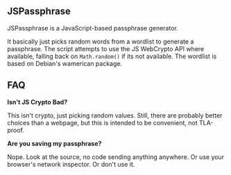 ## JSPassphrase ##

JSPassphrase is a JavaScript-based passphrase generator.

It basically just picks random words from a wordlist to generate a passphrase.
The script attempts to use the JS WebCrypto API where available, falling back
on `Math.random()` if its not available.  The wordlist is based on Debian's
wamerican package.

## FAQ ##

**Isn't JS Crypto Bad?**

This isn't crypto, just picking random values.  Still, there are probably better
choices than a webpage, but this is intended to be convenient, not TLA-proof.

**Are you saving my passphrase?**

Nope.  Look at the source, no code sending anything anywhere.  Or use your
browser's network inspector.  Or don't use it.
